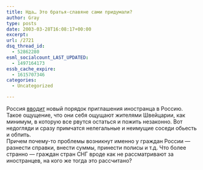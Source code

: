 ```yaml
---
title: Нда… Это братья-славяне сами придумали?
author: Gray
type: posts
date: 2003-03-28T16:08:17+00:00
excerpt:
url: /2721
dsq_thread_id:
  - 52862280
esml_socialcount_LAST_UPDATED:
  - 1497164173
essb_cache_expire:
  - 1615707346
categories:
  - Uncategorized

---
```








Россия <a href="http://www.gazeta.ru/2003/03/28/priglaseniei.shtml" target="_blank">вводит</a> новый порядок приглашения иностранца в Россию. Такое ощущение, что они себя ощущают жителями Швейцарии, как минимум, в которую все рвутся остаться и пожить незаконно. Вот недогляди и сразу примчатся нелегальные и неимущие соседи обьесть и обпить.  
Причем почему-то проблемы возникнут именно у граждан России &#8212; разнести справки, внести суммы, принести полисы и т.д. Что более странно &#8212; граждан стран СНГ вроде как не рассматривают за иностранцев, на кого же тогда это рассчитано?